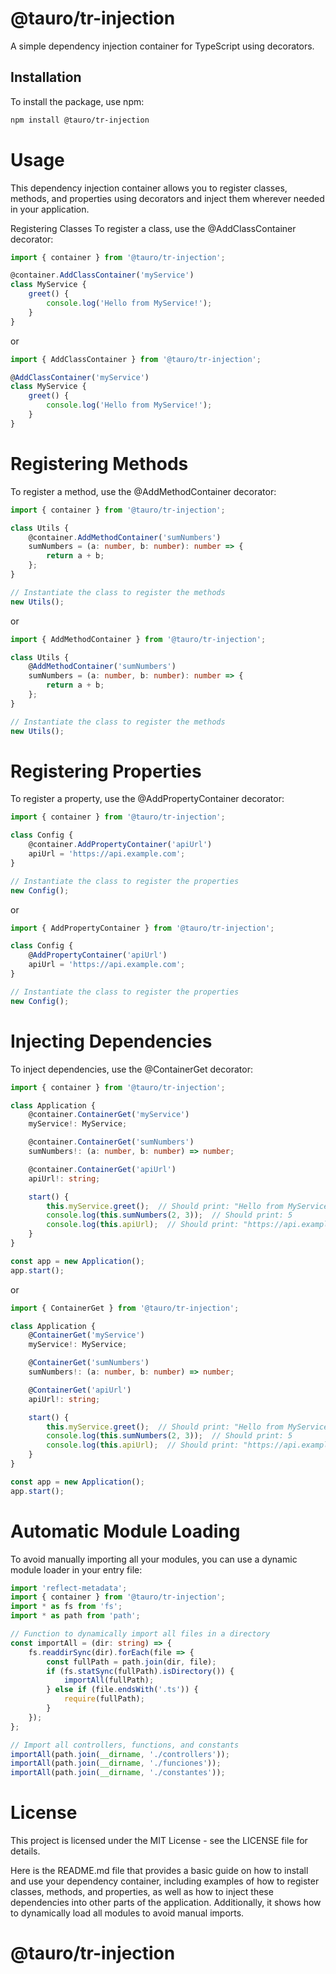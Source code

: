 # @tauro/tr-injection

A simple dependency injection container for TypeScript using decorators.

## Installation

To install the package, use npm:

```bash
npm install @tauro/tr-injection
```

# Usage

This dependency injection container allows you to register classes, methods, and properties using decorators and inject them wherever needed in your application.

Registering Classes
To register a class, use the @AddClassContainer decorator:

```Typescript
import { container } from '@tauro/tr-injection';

@container.AddClassContainer('myService')
class MyService {
    greet() {
        console.log('Hello from MyService!');
    }
}
```

or

```Typescript
import { AddClassContainer } from '@tauro/tr-injection';

@AddClassContainer('myService')
class MyService {
    greet() {
        console.log('Hello from MyService!');
    }
}
```

# Registering Methods

To register a method, use the @AddMethodContainer decorator:

```Typescript
import { container } from '@tauro/tr-injection';

class Utils {
    @container.AddMethodContainer('sumNumbers')
    sumNumbers = (a: number, b: number): number => {
        return a + b;
    };
}

// Instantiate the class to register the methods
new Utils();
```

or 

```Typescript
import { AddMethodContainer } from '@tauro/tr-injection';

class Utils {
    @AddMethodContainer('sumNumbers')
    sumNumbers = (a: number, b: number): number => {
        return a + b;
    };
}

// Instantiate the class to register the methods
new Utils();
```

# Registering Properties

To register a property, use the @AddPropertyContainer decorator:

```Typescript
import { container } from '@tauro/tr-injection';

class Config {
    @container.AddPropertyContainer('apiUrl')
    apiUrl = 'https://api.example.com';
}

// Instantiate the class to register the properties
new Config();
```

or

```Typescript
import { AddPropertyContainer } from '@tauro/tr-injection';

class Config {
    @AddPropertyContainer('apiUrl')
    apiUrl = 'https://api.example.com';
}

// Instantiate the class to register the properties
new Config();
```

# Injecting Dependencies

To inject dependencies, use the @ContainerGet decorator:

```Typescript
import { container } from '@tauro/tr-injection';

class Application {
    @container.ContainerGet('myService')
    myService!: MyService;

    @container.ContainerGet('sumNumbers')
    sumNumbers!: (a: number, b: number) => number;

    @container.ContainerGet('apiUrl')
    apiUrl!: string;

    start() {
        this.myService.greet();  // Should print: "Hello from MyService!"
        console.log(this.sumNumbers(2, 3));  // Should print: 5
        console.log(this.apiUrl);  // Should print: "https://api.example.com"
    }
}

const app = new Application();
app.start();
```

or


```Typescript
import { ContainerGet } from '@tauro/tr-injection';

class Application {
    @ContainerGet('myService')
    myService!: MyService;

    @ContainerGet('sumNumbers')
    sumNumbers!: (a: number, b: number) => number;

    @ContainerGet('apiUrl')
    apiUrl!: string;

    start() {
        this.myService.greet();  // Should print: "Hello from MyService!"
        console.log(this.sumNumbers(2, 3));  // Should print: 5
        console.log(this.apiUrl);  // Should print: "https://api.example.com"
    }
}

const app = new Application();
app.start();
```

# Automatic Module Loading

To avoid manually importing all your modules, you can use a dynamic module loader in your entry file:

```typescript
import 'reflect-metadata';
import { container } from '@tauro/tr-injection';
import * as fs from 'fs';
import * as path from 'path';

// Function to dynamically import all files in a directory
const importAll = (dir: string) => {
    fs.readdirSync(dir).forEach(file => {
        const fullPath = path.join(dir, file);
        if (fs.statSync(fullPath).isDirectory()) {
            importAll(fullPath);
        } else if (file.endsWith('.ts')) {
            require(fullPath);
        }
    });
};

// Import all controllers, functions, and constants
importAll(path.join(__dirname, './controllers'));
importAll(path.join(__dirname, './funciones'));
importAll(path.join(__dirname, './constantes'));
```

# License

This project is licensed under the MIT License - see the LICENSE file for details.

Here is the README.md file that provides a basic guide on how to install and use your dependency container, including examples of how to register classes, methods, and properties, as well as how to inject these dependencies into other parts of the application. Additionally, it shows how to dynamically load all modules to avoid manual imports.

# @tauro/tr-injection
